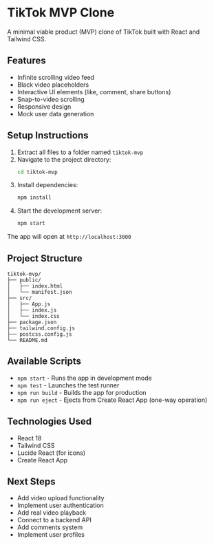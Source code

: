 # TikTok MVP Clone

A minimal viable product (MVP) clone of TikTok built with React and Tailwind CSS.

## Features

- Infinite scrolling video feed
- Black video placeholders
- Interactive UI elements (like, comment, share buttons)
- Snap-to-video scrolling
- Responsive design
- Mock user data generation

## Setup Instructions

1. Extract all files to a folder named `tiktok-mvp`
2. Navigate to the project directory:
   ```bash
   cd tiktok-mvp
   ```
3. Install dependencies:
   ```bash
   npm install
   ```
4. Start the development server:
   ```bash
   npm start
   ```

The app will open at `http://localhost:3000`

## Project Structure

```
tiktok-mvp/
├── public/
│   ├── index.html
│   └── manifest.json
├── src/
│   ├── App.js
│   ├── index.js
│   └── index.css
├── package.json
├── tailwind.config.js
├── postcss.config.js
└── README.md
```

## Available Scripts

- `npm start` - Runs the app in development mode
- `npm test` - Launches the test runner
- `npm run build` - Builds the app for production
- `npm run eject` - Ejects from Create React App (one-way operation)

## Technologies Used

- React 18
- Tailwind CSS
- Lucide React (for icons)
- Create React App

## Next Steps

- Add video upload functionality
- Implement user authentication
- Add real video playback
- Connect to a backend API
- Add comments system
- Implement user profiles